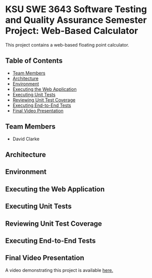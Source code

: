 # KSU SWE 3643 Software Testing and Quality Assurance Semester Project: Web-Based Calculator
This project contains a web-based floating point calculator.

## Table of Contents

- [Team Members](#team-members)
- [Architecture](#architecture)
- [Environment](#environment)
- [Executing the Web Application](#executing-the-web-application)
- [Executing Unit Tests](#executing-unit-tests)
- [Reviewing Unit Test Coverage](#reviewing-unit-test-coverage)
- [Executing End-to-End Tests](#executing-end-to-end-tests)
- [Final Video Presentation](#final-video-presentation)

## Team Members
- David Clarke

## Architecture


## Environment


## Executing the Web Application


## Executing Unit Tests
 
 
## Reviewing Unit Test Coverage


## Executing End-to-End Tests


## Final Video Presentation
A video demonstrating this project is available [here.](https://youtu.be/h_GFd4DnFpc)

